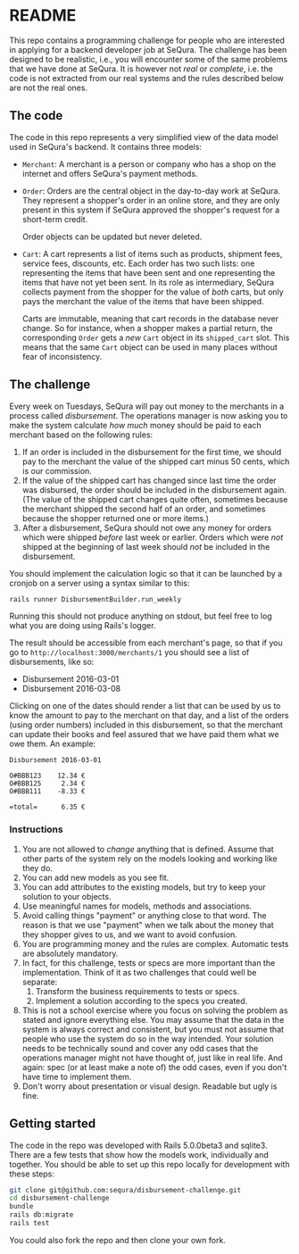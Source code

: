# README

This repo contains a programming challenge for people who are interested in applying
for a backend developer job at SeQura.  The challenge has been designed to be realistic,
i.e., you will encounter some of the same problems that we have done at SeQura.  It is
however not _real_ or _complete_, i.e. the code is not extracted from our real systems
and the rules described below are not the real ones.

## The code

The code in this repo represents a very simplified view of the data model used in SeQura's
backend.  It contains three models:

* `Merchant`: A merchant is a person or company who has a shop on the internet and offers
	SeQura's payment methods.
* `Order`: Orders are the central object in the day-to-day work at SeQura.  They represent
	a shopper's order in an online store, and they are only present in this system if
	SeQura approved the shopper's request for a short-term credit.

	Order objects can be updated but never deleted.
* `Cart`: A cart represents a list of items such as products, shipment fees, service fees,
	discounts, etc.  Each order has two such lists: one representing the items that have
	been sent and one representing the items that have not yet been sent.  In its role as
	intermediary, SeQura collects payment from the shopper for the value of _both_ carts,
	but only pays the merchant the value of the items that have been shipped.

	Carts are immutable, meaning that cart records in the database never change.  So for instance, when a shopper
	makes a partial return, the corresponding `Order` gets a _new_ `Cart` object in its `shipped_cart`
	slot.  This means that the same `Cart` object can be used in many places without fear of inconsistency.

## The challenge

Every week on Tuesdays, SeQura will pay out money to the merchants in a process called _disbursement_.
The operations manager is now asking you to make
the system calculate _how much_ money should be paid to each merchant based on the following
rules:

1. If an order is included in the disbursement for the first time, we should pay to the merchant
	the value of the shipped cart minus 50 cents, which is our commission.
1. If the value of the shipped cart has changed since last time the order was disbursed, the order should
	be included in the disbursement again.  (The value of the shipped cart changes quite often, sometimes
	because the merchant shipped the second half of an order, and sometimes because the shopper returned
	one or more items.)
1. After a disbursement, SeQura should not owe any money for orders which were shipped _before_ last week
	or earlier.  Orders which were _not_ shipped at the beginning of last week should _not_ be included in
	the disbursement.

You should implement the calculation logic so that it can be launched by a cronjob on a server
using a syntax similar to this:

```bash
rails runner DisbursementBuilder.run_weekly
```

Running this should not produce anything on stdout, but feel free to log what you are doing using
Rails's logger.

The result should be accessible from each merchant's page, so that if you go to `http://localhost:3000/merchants/1`
you should see a list of disbursements, like so:

* Disbursement 2016-03-01
* Disbursement 2016-03-08

Clicking on one of the dates should render a list that can be used by us to know the amount to pay to the merchant
on that day, and a list of the orders (using order numbers) included in this disbursement, so that the merchant can update their books
and feel assured that we have paid them what we owe them.  An example:

```
Disbursement 2016-03-01

O#BBB123	12.34 €
O#BBB125	 2.34 €
O#BBB111	-8.33 €

=total=		 6.35 €
```

### Instructions

1. You are not allowed to _change_ anything that is defined.  Assume that other parts of the system rely on the models looking
	and working like they do.
1. You can add new models as you see fit.
1. You can add attributes to the existing models, but try to keep your solution to your objects.
1. Use meaningful names for models, methods and associations.
1. Avoid calling things "payment" or anything close to that word.  The reason is that we use "payment"
	when we talk about the money that they shopper gives to us, and we want to avoid confusion.
1. You are programming money and the rules are complex.  Automatic tests are absolutely mandatory.
1. In fact, for this challenge, tests or specs are more important than the implementation.  Think of it as two challenges
	that could well be separate:
	1. Transform the business requirements to tests or specs.
	1. Implement a solution according to the specs you created.
1. This is not a school exercise where you focus on solving the problem as stated and ignore everything else.
	You may assume that the data in the system is always correct and consistent, but you must not assume
	that people who use the system do so in the way intended.
	Your solution needs to be technically sound and cover any odd cases that the operations manager might
	not have thought of, just like in real life.  And again: spec (or at least make a note of) the odd
	cases, even if you don't have time to implement them.
1. Don't worry about presentation or visual design.	Readable but ugly is fine.

## Getting started

The code in the repo was developed with Rails 5.0.0beta3 and sqlite3.  There are
a few tests that show how the models work, individually and together.  You should be able
to set up this repo locally for development with these steps:

```bash
git clone git@github.com:sequra/disbursement-challenge.git
cd disbursement-challenge
bundle
rails db:migrate
rails test
```

You could also fork the repo and then clone your own fork.
